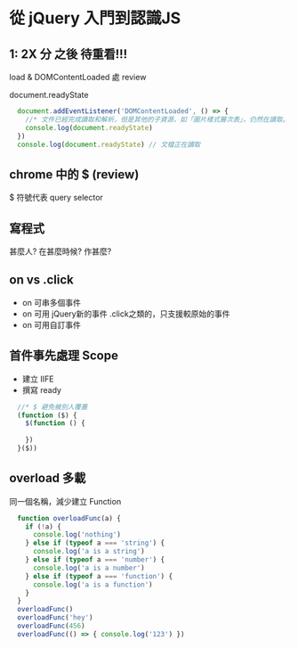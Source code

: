 # 從 jQuery 入門到認識JS 

## 1: 2X 分 之後 待重看!!!
load & DOMContentLoaded 處 review

document.readyState

```js
  document.addEventListener('DOMContentLoaded', () => { 
    //* 文件已經完成讀取和解析，但是其他的子資源，如「圖片樣式層次表」，仍然在讀取。這個狀態表示 DOMContentLoaded 事件已經被觸發。
    console.log(document.readyState)
  })
  console.log(document.readyState) // 文檔正在讀取
```


## chrome 中的 $ (review)
$ 符號代表 query selector

## 寫程式
甚麼人? 在甚麼時候? 作甚麼?

## on vs .click
* on 可串多個事件
* on 可用 jQuery新的事件 
.click之類的，只支援較原始的事件
* on 可用自訂事件

##  首件事先處理 Scope
* 建立 IIFE
* 撰寫 ready
```js
  //* $ 避免被別人覆蓋
  (function ($) {
    $(function () {
      
    })
  }($))
```

## overload 多載
同一個名稱，減少建立 Function
```js
  function overloadFunc(a) {
    if (!a) {
      console.log('nothing')
    } else if (typeof a === 'string') {
      console.log('a is a string')
    } else if (typeof a === 'number') {
      console.log('a is a number')
    } else if (typeof a === 'function') {
      console.log('a is a function')
    }
  }
  overloadFunc()
  overloadFunc('hey')
  overloadFunc(456)
  overloadFunc(() => { console.log('123') })
```